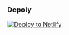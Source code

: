 ### Depoly

[![Deploy to Netlify](https://www.netlify.com/img/deploy/button.svg)](https://app.netlify.com/start/deploy?repository=https://github.com/joyarkdev/joyark-docs)
